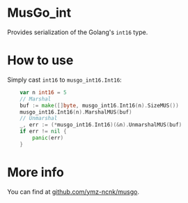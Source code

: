 # MusGo_int
Provides serialization of the Golang's `int16` type.

# How to use
Simply cast `int16` to `musgo_int16.Int16`:
```go
	var n int16 = 5
	// Marshal
	buf := make([]byte, musgo_int16.Int16(n).SizeMUS())
	musgo_int16.Int16(n).MarshalMUS(buf)
	// Unmarshal
	_, err := (*musgo_int16.Int16)(&n).UnmarshalMUS(buf)
	if err != nil {
		panic(err)
	}
```

# More info
You can find at [github.com/ymz-ncnk/musgo](https://github.com/ymz-ncnk/musgo).

